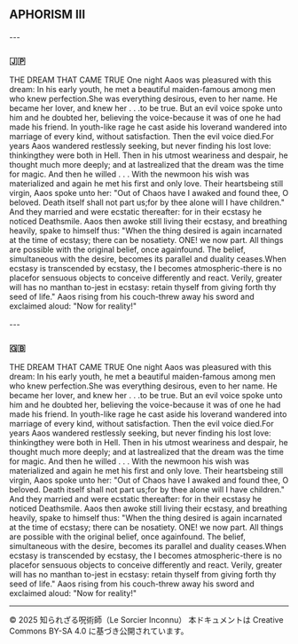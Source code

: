 ## APHORISM III

---　

### 🇯🇵

THE DREAM THAT CAME TRUE
One night Aaos was pleasured with this dream:
In his early youth, he met a beautiful maiden-famous among men who knew perfection.She was everything desirous, even to her name. He became her lover, and knew her . . .to be true. But an evil voice spoke unto him and he doubted her, believing the voice-because it was of one he had made his friend. In youth-like rage he cast aside his loverand wandered into marriage of every kind, without satisfaction. Then the evil voice died.For years Aaos wandered restlessly seeking, but never finding his lost love: thinkingthey were both in Hell.
Then in his utmost weariness and despair, he thought much more deeply; and at lastrealized that the dream was the time for magic. And then he willed . . . With the newmoon his wish was materialized and again he met his first and only love. Their heartsbeing still virgin, Aaos spoke unto her:
"Out of Chaos have I awaked and found thee, O beloved. Death itself shall not part us;for by thee alone will I have children."
And they married and were ecstatic thereafter: for in their ecstasy he noticed Deathsmile.
Aaos then awoke still living their ecstasy, and breathing heavily, spake to himself thus:
"When the thing desired is again incarnated at the time of ecstasy; there can be nosatiety. ONE! we now part. All things are possible with the original belief, once againfound. The belief, simultaneous with the desire, becomes its parallel and duality ceases.When ecstasy is transcended by ecstasy, the I becomes atmospheric-there is no placefor sensuous objects to conceive differently and react. Verily, greater will has no manthan to-jest in ecstasy: retain thyself from giving forth thy seed of life."
Aaos rising from his couch-threw away his sword and exclaimed aloud:
"Now for reality!"

---　

### 🇬🇧

THE DREAM THAT CAME TRUE
One night Aaos was pleasured with this dream:
In his early youth, he met a beautiful maiden-famous among men who knew perfection.She was everything desirous, even to her name. He became her lover, and knew her . . .to be true. But an evil voice spoke unto him and he doubted her, believing the voice-because it was of one he had made his friend. In youth-like rage he cast aside his loverand wandered into marriage of every kind, without satisfaction. Then the evil voice died.For years Aaos wandered restlessly seeking, but never finding his lost love: thinkingthey were both in Hell.
Then in his utmost weariness and despair, he thought much more deeply; and at lastrealized that the dream was the time for magic. And then he willed . . . With the newmoon his wish was materialized and again he met his first and only love. Their heartsbeing still virgin, Aaos spoke unto her:
"Out of Chaos have I awaked and found thee, O beloved. Death itself shall not part us;for by thee alone will I have children."
And they married and were ecstatic thereafter: for in their ecstasy he noticed Deathsmile.
Aaos then awoke still living their ecstasy, and breathing heavily, spake to himself thus:
"When the thing desired is again incarnated at the time of ecstasy; there can be nosatiety. ONE! we now part. All things are possible with the original belief, once againfound. The belief, simultaneous with the desire, becomes its parallel and duality ceases.When ecstasy is transcended by ecstasy, the I becomes atmospheric-there is no placefor sensuous objects to conceive differently and react. Verily, greater will has no manthan to-jest in ecstasy: retain thyself from giving forth thy seed of life."
Aaos rising from his couch-threw away his sword and exclaimed aloud:
"Now for reality!"

---

© 2025 知られざる呪術師（Le Sorcier Inconnu）
本ドキュメントは Creative Commons BY-SA 4.0 に基づき公開されています。

